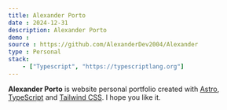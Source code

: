 ```yaml
---
title: Alexander Porto
date : 2024-12-31
description: Alexander Porto
demo : 
source : https://github.com/AlexanderDev2004/Alexander
type : Personal
stack:
    - ["Typescript", "https://typescriptlang.org"]
---
```


**Alexander Porto** is website personal portfolio created with [Astro](https://astro.build/), [TypeScript](https://www.typescriptlang.org/) and [Tailwind CSS](https://tailwindcss.com/).
I hope you like it.